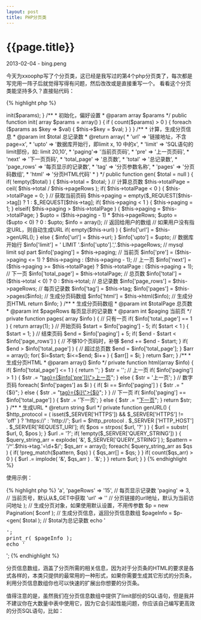 ```yaml
---
layout: post
title: PHP分页类
---
```


{{page.title}}
==============
<p>2013-02-04 - bing.peng</p>

<p>
今天为xxoophp写了个分页类，这已经是我写过的第4个php分页类了，每次都是写完用一阵子后就觉得写得有问题，然后改改或是直接重写一个。
看看这个分页类能坚持多久？直接贴代码：
</p>

{% highlight php %}

<?php
/**
 * 分页类
 * @author bing.peng
 */
class Pagination {
	
    private $tag       = 'page';// 分页参数名
    private $total     = 0;		// 总记录数
    private $totalPage = 0;		// 总页数
    private $pageRows  = 10;	// 每页记录数
    private $url;				// 不含分页参数(page=x)的url
    private $paging;			// 当前页码
	
    public function __construct(array $params = array()) {
        $this->init($params);
    }
	
    /**
     * 初始化，偏好设置
     * @param array $params
     */
    public function init( array $params = array() ) {
        if ( count($params) > 0 ) {   
            foreach ($params as $key => $val) {
                $this->$key = $val;
            }     
        }
    }
	
    /**
     * 计算，生成分页信息
     * @param int $total 总记录数
     * @return array(
     *   'url'   => '链接地址，不含page=x',
	 *   'upto'  => '数据库开始行，即limit x, 10 中的x',
	 *   'limit' => 'SQL语句的limit部份，如: limit 20,10',
	 *   'paging'=> '当前页页码',
	 *   'pre'   => '上一页页码',
	 *   'next'  => '下一页页码',
	 *   'total_page' => '总页数', 
	 *   'total'      => '总记录数', 
	 *   'page_rows'  => '每页显示的记录数',
	 *   'tag'        => '分页参数名称', 
	 *   'pages'      => '分页码数组',
	 *   'html'       => '分页HTML代码'
	 * )
	 */
    public function gen( $total = null ) {
		if( !empty($total) ) {
			$this->total = $total;
		}
		
		// 计算总页数
		$this->totalPage = ceil( $this->total / $this->pageRows );
		if( $this->totalPage < 0 ) { $this->totalPage = 0; }
		
		// 获取当前页码
		$this->paging = empty($_REQUEST[$this->tag]) ? 1 : $_REQUEST[$this->tag];

		if( $this->paging < 1 ) {
			$this->paging = 1;
		}
		elseif( $this->paging > $this->totalPage ) {
			$this->paging = $this->totalPage;
		}
		
		$upto = ($this->paging - 1) * $this->pageRows;
		$upto = ($upto < 0) ? 0 : $upto;
		
		$info = array();	// 返回给用户的数组
		
		// 如果用户没有指定URL，则自动生成URL
		if( empty($this->url) ) {
			$info['url'] = $this->genURL();
		}
		else {
			$info['url'] = $this->url;
		}
		
		$info['upto'] 		= $upto;	// 数据库开始行
		$info['limit'] 		= ' LIMIT '.$info['upto'].','.$this->pageRows;	// mysql limit sql part
		$info['paging'] 	= $this->paging;	// 当前页
		$info['pre'] 		= ($this->paging <= 1) ? $this->paging : ($this->paging - 1); 		// 上一页
		$info['next'] 		= ($this->paging >= $this->totalPage) ? $this->totalPage : ($this->paging + 1); // 下一页
		$info['total_page'] = $this->totalPage;	// 总页数
		$info['total'] 		= ($this->total < 0) ? 0 : $this->total;	// 总记录数
		$info['page_rows'] 	= $this->pageRows;	// 每页记录数
		$info['tag'] 		= $this->tag;
		$info['pages'] 		= $this->pages($info);	// 生成分页码数组
		$info['html'] 		= $this->html($info);	// 生成分页HTML
		
		return $info;
	}
	
	/**
	 * 生成分页码数组
	 * @param int $totalPage 总页数
	 * @param int $pageRows 每页显示的记录数
	 * @param int $paging 当前页
	 */
	private function pages( array $info ) {
		// 只有一页
		if( $info['total_page'] == 1 ) {
			return array(1);
		}
		
		// 开始页码
		$start = $info['paging'] - 5;
		if( $start < 1 ) {
			$start = 1;
		}
		
		// 结束页码
		$end = $info['paging'] + 5;
		if( $end - $start < $info['page_rows'] ) {	// 不够10个页码时，补够
			$end += $end - $start;
		}
		if( $end > $info['total_page'] ) {	// 超过总页数
			$end = $info['total_page'];
		}
		
		$arr = array();
		for( $i=$start; $i<=$end; $i++ ) {
			$arr[] = $i;
		}
		return $arr;
	}
	
	
	/**
	 * 生成分页HTML
	 * @param array() $info
	 */
	private function html(array $info) {
		if( $info['total_page'] <= 1 ) { return ''; }
		
		$str = '';
		
		// 上一页
		if( $info['paging'] > 1 ) {
			$str .= "<a href=\"{$info['url']}{$this->tag}={$info['pre']}\">上一页</a>";
		}
		else {
			$str = '<span>上一页</span>';
		}
		
		// 数字页码
		foreach( $info['pages'] as $i ) {
			if( $i == $info['paging'] ) {
				$str .= "<span class=\"active\">{$i}</span>";		
			}
			else {
				$str .= "<a href=\"{$info['url']}{$this->tag}={$i}\">{$i}</a>";
			}
		}
		
		// 下一页
		if( $info['paging'] == $info['total_page'] ) {
			$str .= '<span>下一页</span>';
		}
		else {
			$str .= "<a href=\"{$info['url']}{$info['tag']}={$info['next']}\">下一页</a>";
		}
		return $str;
	}
	
	/**
	 * 生成URL
	 * @return string $url
	 */
	private function genURL() {
		$http_protocol = ( isset($_SERVER['HTTPS']) && $_SERVER['HTTPS'] != 'off' ) ? 'https://' : 'http://';
		$url = $http_protocol . $_SERVER ['HTTP_HOST'] . $_SERVER['REQUEST_URI'];
		
		if( $pos = strpos( $url, '?' ) ) {
			$url = substr( $url, 0, $pos );
		}
		
		$url .= '?';
		
		if( !empty($_SERVER['QUERY_STRING']) ) {
			$query_string_arr = explode( '&', $_SERVER['QUERY_STRING'] );
			$pattern = '/^'.$this->tag.'=\d+$/';
			$qs_arr = array();
			foreach( $query_string_arr as $qs ) {
				if( !preg_match($pattern, $qs) ) {
					$qs_arr[] = $qs;
				}	
			}
		
			if( count($qs_arr) > 0 ) {
				$url .= implode( '&', $qs_arr ) . '&';
			}
		}
		return $url;
	}
}

{% endhighlight %}

<p>使用示例：</p>

{% highlight php %}

<?php
require ROOT . 'libs/Pagination.lib.php';	// 载入类库

$total = 328; // 总记录数

// 分页偏好设置
$conf = array(
	// 分页参数名称，默认名称为page，URL为：xx.com/products.php?page=3
	// 如果设为'a'，URL则为：xx.com/products.php?a=3
	'tag'		=> 'a',	
	'pageRows'	=> '15', // 每页显示记录数
	'paging'	=> 3, 	 // 当前页号，默认从$_GET中获取
	'url'		=> ''	 // 分页链接的url地址，默认为当前访问地址
);

// 生成分页对象，如果使用默认设置，不用传参数
$p = new Pagination( $conf );	

// 生成分页信息，返回分页信息数组
$pageInfo = $p-&lt;gen( $total );	// $total为总记录数

echo '<pre>';
print_r( $pageInfo );
echo '</pre>';

{% endhighlight %}

<p>
分页信息数组，涵盖了分页所需的相关信息，因为对于分页条的HTML的要求是各式各样的，本类只提供的最常用的一种形式，如果你需要生成其它形式的分页条，利用分页信息数组你也可以快速的扩展出你想要的分页条。
</p>

<p>
值得注意的是，虽然我们在分页信息数组中提供了limit部份的SQL语句，但是我并不建议你在大数量中表中使用它，因为它会引起性能问题，你应该自己编写更高效的分页SQL语句，比如：
</p>


